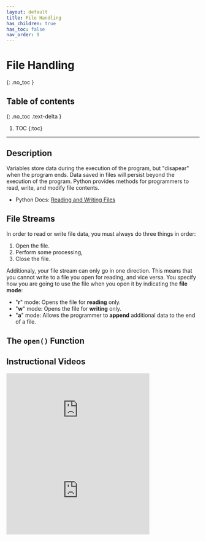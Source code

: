 ```yaml
---
layout: default
title: File Handling
has_children: true
has_toc: false
nav_order: 9
---
```


# File Handling
{: .no_toc }
## Table of contents
{: .no_toc .text-delta }

1. TOC
{:toc}

---

## Description
Variables store data during the execution of the program, but "disapear" when the program ends. Data saved in files will persist beyond the execution of the program. Python provides methods for programmers to read, write, and modify file contents.
- Python Docs: [Reading and Writing Files](https://docs.python.org/3/tutorial/inputoutput.html#reading-and-writing-files)

## File Streams
In order to read or write file data, you must always do three things in order:
1. Open the file.
2. Perform some processing,
3. Close the file.

Additionaly, your file stream can only go in one direction. This means that you cannot write to a file you open for reading, and vice versa. You specify how you are going to use the file when you open it by indicating the **file mode**:
- "**r**" mode: Opens the file for **reading** only.
- "**w**" mode: Opens the file for **writing** only.
- "**a**" mode: Allows the programmer to **append** additional data to the end of a file.

## The `open()` Function


## Instructional Videos

<iframe width="373" height="210" src="https://www.youtube.com/embed/QDYIMoA9EOg" frameborder="0" allow="accelerometer; autoplay; clipboard-write; encrypted-media; gyroscope; picture-in-picture" allowfullscreen></iframe>

<iframe width="373" height="210" src="https://www.youtube.com/embed/vu4QfAhWN7E" frameborder="0" allow="accelerometer; autoplay; clipboard-write; encrypted-media; gyroscope; picture-in-picture" allowfullscreen></iframe>
